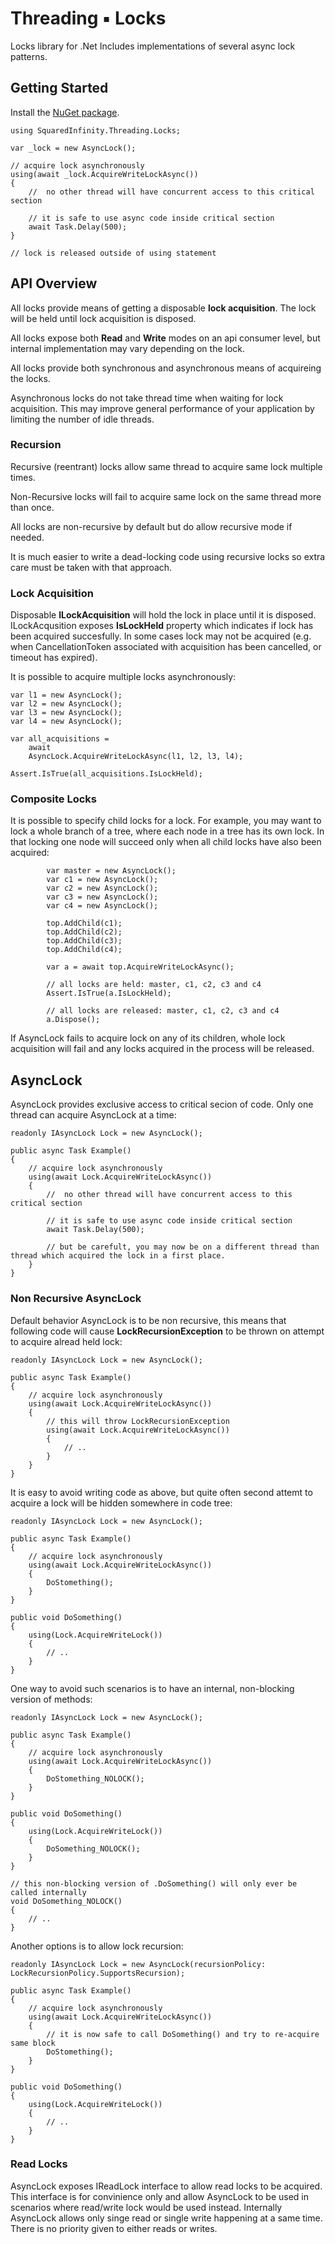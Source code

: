 # Threading ▪ Locks

Locks library for .Net
Includes implementations of several async lock patterns.

## Getting Started
Install the [NuGet package](http://www.nuget.org/packages/SquaredInfinity.Threading.Locks).

    using SquaredInfinity.Threading.Locks;

    var _lock = new AsyncLock();

    // acquire lock asynchronously
    using(await _lock.AcquireWriteLockAsync())
    {
        //  no other thread will have concurrent access to this critical section

        // it is safe to use async code inside critical section
        await Task.Delay(500);
    }

    // lock is released outside of using statement

##  API Overview

All locks provide means of getting a disposable **lock acquisition**. The lock will be held until lock acquisition is disposed.

All locks expose both **Read** and **Write** modes on an api consumer level, but internal implementation may vary depending on the lock.

All locks provide both synchronous and asynchronous means of acquireing the locks.

Asynchronous locks do not take thread time when waiting for lock acquisition. This may improve general performance of your application by limiting the number of idle threads.

### Recursion
Recursive (reentrant) locks allow same thread to acquire same lock multiple times.

Non-Recursive locks will fail to acquire same lock on the same thread more than once.

All locks are non-recursive by default but do allow recursive mode if needed.

It is much easier to write a dead-locking code using recursive locks so extra care must be taken with that approach.

### Lock Acquisition
Disposable **ILockAcquisition** will hold the lock in place until it is disposed. ILockAcqusition exposes **IsLockHeld** property which indicates if lock has been acquired succesfully. In some cases lock may not be acquired (e.g. when CancellationToken associated with acquisition has been cancelled, or timeout has expired).

It is possible to acquire multiple locks asynchronously:

    var l1 = new AsyncLock();
    var l2 = new AsyncLock();
    var l3 = new AsyncLock();
    var l4 = new AsyncLock();

    var all_acquisitions =
        await
        AsyncLock.AcquireWriteLockAsync(l1, l2, l3, l4);

    Assert.IsTrue(all_acquisitions.IsLockHeld);

### Composite Locks
It is possible to specify child locks for a lock.
For example, you may want to lock a whole branch of a tree, where each node in a tree has its own lock.
In that locking one node will succeed only when all child locks have also been acquired:

            var master = new AsyncLock();
            var c1 = new AsyncLock();
            var c2 = new AsyncLock();
            var c3 = new AsyncLock();
            var c4 = new AsyncLock();

            top.AddChild(c1);
            top.AddChild(c2);
            top.AddChild(c3);
            top.AddChild(c4);

            var a = await top.AcquireWriteLockAsync();

            // all locks are held: master, c1, c2, c3 and c4
            Assert.IsTrue(a.IsLockHeld);

            // all locks are released: master, c1, c2, c3 and c4
            a.Dispose();

If AsyncLock fails to acquire lock on any of its children, whole lock acquisition will fail and any locks acquired in the process will be released.

## AsyncLock
AsyncLock provides exclusive access to critical secion of code. Only one thread can acquire AsyncLock at a time:

    readonly IAsyncLock Lock = new AsyncLock();
    
    public async Task Example()
    {
        // acquire lock asynchronously
        using(await Lock.AcquireWriteLockAsync())
        {
            //  no other thread will have concurrent access to this critical section

            // it is safe to use async code inside critical section
            await Task.Delay(500);

            // but be carefult, you may now be on a different thread than thread which acquired the lock in a first place.
        }
    }

### Non Recursive AsyncLock
Default behavior AsyncLock is to be non recursive, this means that following code will cause **LockRecursionException** to be thrown on attempt to acquire alread held lock:

    readonly IAsyncLock Lock = new AsyncLock();
    
    public async Task Example()
    {
        // acquire lock asynchronously
        using(await Lock.AcquireWriteLockAsync())
        {
            // this will throw LockRecursionException
            using(await Lock.AcquireWriteLockAsync())
            {
                // ..
            }
        }
    }

It is easy to avoid writing code as above, but quite often second attemt to acquire a lock will be hidden somewhere in code tree:

    readonly IAsyncLock Lock = new AsyncLock();
    
    public async Task Example()
    {
        // acquire lock asynchronously
        using(await Lock.AcquireWriteLockAsync())
        {
            DoStomething();
        }
    }

    public void DoSomething()
    {
        using(Lock.AcquireWriteLock())
        {
            // ..
        }
    }

One way to avoid such scenarios is to have an internal, non-blocking version of methods:

    readonly IAsyncLock Lock = new AsyncLock();
    
    public async Task Example()
    {
        // acquire lock asynchronously
        using(await Lock.AcquireWriteLockAsync())
        {
            DoStomething_NOLOCK();
        }
    }

    public void DoSomething()
    {
        using(Lock.AcquireWriteLock())
        {
            DoSomething_NOLOCK();
        }
    }

    // this non-blocking version of .DoSomething() will only ever be called internally
    void DoSomething_NOLOCK()
    {
        // ..
    }

Another options is to allow lock recursion:

    readonly IAsyncLock Lock = new AsyncLock(recursionPolicy: LockRecursionPolicy.SupportsRecursion);
    
    public async Task Example()
    {
        // acquire lock asynchronously
        using(await Lock.AcquireWriteLockAsync())
        {
            // it is now safe to call DoSomething() and try to re-acquire same block
            DoStomething();
        }
    }

    public void DoSomething()
    {
        using(Lock.AcquireWriteLock())
        {
            // ..
        }
    }

### Read Locks
AsyncLock exposes IReadLock interface to allow read locks to be acquired.
This interface is for convinience only and allow AsyncLock to be used in scenarios where read/write lock would be used instead. Internally AsyncLock allows only singe read or single write happening at a same time. There is no priority given to either reads or writes.
